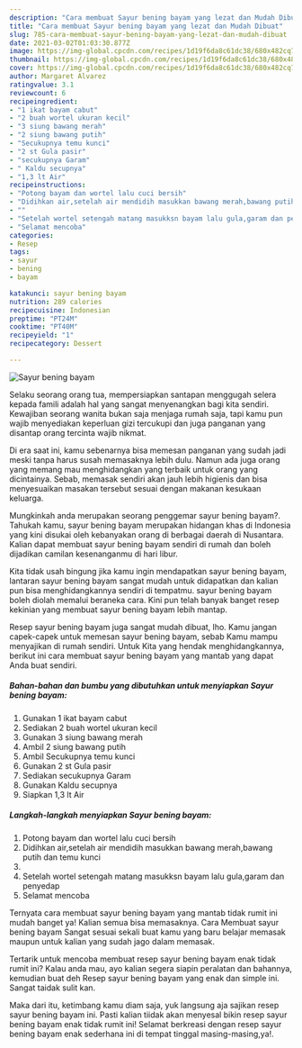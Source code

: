 ```yaml
---
description: "Cara membuat Sayur bening bayam yang lezat dan Mudah Dibuat"
title: "Cara membuat Sayur bening bayam yang lezat dan Mudah Dibuat"
slug: 785-cara-membuat-sayur-bening-bayam-yang-lezat-dan-mudah-dibuat
date: 2021-03-02T01:03:30.877Z
image: https://img-global.cpcdn.com/recipes/1d19f6da8c61dc38/680x482cq70/sayur-bening-bayam-foto-resep-utama.jpg
thumbnail: https://img-global.cpcdn.com/recipes/1d19f6da8c61dc38/680x482cq70/sayur-bening-bayam-foto-resep-utama.jpg
cover: https://img-global.cpcdn.com/recipes/1d19f6da8c61dc38/680x482cq70/sayur-bening-bayam-foto-resep-utama.jpg
author: Margaret Alvarez
ratingvalue: 3.1
reviewcount: 6
recipeingredient:
- "1 ikat bayam cabut"
- "2 buah wortel ukuran kecil"
- "3 siung bawang merah"
- "2 siung bawang putih"
- "Secukupnya temu kunci"
- "2 st Gula pasir"
- "secukupnya Garam"
- " Kaldu secupnya"
- "1,3 lt Air"
recipeinstructions:
- "Potong bayam dan wortel lalu cuci bersih"
- "Didihkan air,setelah air mendidih masukkan bawang merah,bawang putih dan temu kunci"
- ""
- "Setelah wortel setengah matang masukksn bayam lalu gula,garam dan penyedap"
- "Selamat mencoba"
categories:
- Resep
tags:
- sayur
- bening
- bayam

katakunci: sayur bening bayam 
nutrition: 289 calories
recipecuisine: Indonesian
preptime: "PT24M"
cooktime: "PT40M"
recipeyield: "1"
recipecategory: Dessert

---
```



![Sayur bening bayam](https://img-global.cpcdn.com/recipes/1d19f6da8c61dc38/680x482cq70/sayur-bening-bayam-foto-resep-utama.jpg)

Selaku seorang orang tua, mempersiapkan santapan menggugah selera kepada famili adalah hal yang sangat menyenangkan bagi kita sendiri. Kewajiban seorang  wanita bukan saja menjaga rumah saja, tapi kamu pun wajib menyediakan keperluan gizi tercukupi dan juga panganan yang disantap orang tercinta wajib nikmat.

Di era  saat ini, kamu sebenarnya bisa memesan panganan yang sudah jadi meski tanpa harus susah memasaknya lebih dulu. Namun ada juga orang yang memang mau menghidangkan yang terbaik untuk orang yang dicintainya. Sebab, memasak sendiri akan jauh lebih higienis dan bisa menyesuaikan masakan tersebut sesuai dengan makanan kesukaan keluarga. 



Mungkinkah anda merupakan seorang penggemar sayur bening bayam?. Tahukah kamu, sayur bening bayam merupakan hidangan khas di Indonesia yang kini disukai oleh kebanyakan orang di berbagai daerah di Nusantara. Kalian dapat membuat sayur bening bayam sendiri di rumah dan boleh dijadikan camilan kesenanganmu di hari libur.

Kita tidak usah bingung jika kamu ingin mendapatkan sayur bening bayam, lantaran sayur bening bayam sangat mudah untuk didapatkan dan kalian pun bisa menghidangkannya sendiri di tempatmu. sayur bening bayam boleh diolah memalui beraneka cara. Kini pun telah banyak banget resep kekinian yang membuat sayur bening bayam lebih mantap.

Resep sayur bening bayam juga sangat mudah dibuat, lho. Kamu jangan capek-capek untuk memesan sayur bening bayam, sebab Kamu mampu menyajikan di rumah sendiri. Untuk Kita yang hendak menghidangkannya, berikut ini cara membuat sayur bening bayam yang mantab yang dapat Anda buat sendiri.

<!--inarticleads1-->

##### Bahan-bahan dan bumbu yang dibutuhkan untuk menyiapkan Sayur bening bayam:

1. Gunakan 1 ikat bayam cabut
1. Sediakan 2 buah wortel ukuran kecil
1. Gunakan 3 siung bawang merah
1. Ambil 2 siung bawang putih
1. Ambil Secukupnya temu kunci
1. Gunakan 2 st Gula pasir
1. Sediakan secukupnya Garam
1. Gunakan  Kaldu secupnya
1. Siapkan 1,3 lt Air




<!--inarticleads2-->

##### Langkah-langkah menyiapkan Sayur bening bayam:

1. Potong bayam dan wortel lalu cuci bersih
1. Didihkan air,setelah air mendidih masukkan bawang merah,bawang putih dan temu kunci
1. 
1. Setelah wortel setengah matang masukksn bayam lalu gula,garam dan penyedap
1. Selamat mencoba




Ternyata cara membuat sayur bening bayam yang mantab tidak rumit ini mudah banget ya! Kalian semua bisa memasaknya. Cara Membuat sayur bening bayam Sangat sesuai sekali buat kamu yang baru belajar memasak maupun untuk kalian yang sudah jago dalam memasak.

Tertarik untuk mencoba membuat resep sayur bening bayam enak tidak rumit ini? Kalau anda mau, ayo kalian segera siapin peralatan dan bahannya, kemudian buat deh Resep sayur bening bayam yang enak dan simple ini. Sangat taidak sulit kan. 

Maka dari itu, ketimbang kamu diam saja, yuk langsung aja sajikan resep sayur bening bayam ini. Pasti kalian tiidak akan menyesal bikin resep sayur bening bayam enak tidak rumit ini! Selamat berkreasi dengan resep sayur bening bayam enak sederhana ini di tempat tinggal masing-masing,ya!.

